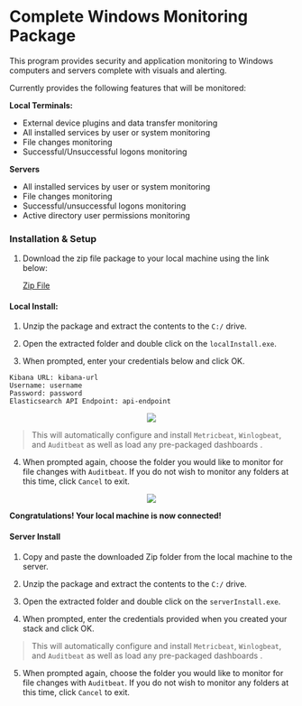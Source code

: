# Complete Windows Monitoring Package

This program provides security and application monitoring to Windows computers and servers complete with visuals and alerting.

Currently provides the following features that will be monitored:

<b>Local Terminals:</b>
- External device plugins and data transfer monitoring
- All installed services by user or system monitoring
- File changes monitoring
- Successful/Unsuccessful logons monitoring 


<b>Servers</b>
- All installed services by user or system monitoring
- File changes monitoring
- Successful/unsuccessful logons monitoring
- Active directory user permissions monitoring

### Installation & Setup

1. Download the zip file package to your local machine using the link below:

   [Zip File](https://github.com/themarcusaurelius/windows-monitoring/archive/master.zip)
   
#### Local Install:

1. Unzip the package and extract the contents to the `C:/` drive.

2. Open the extracted folder and double click on the `localInstall.exe`.

3. When prompted, enter your credentials below and click OK.

```
Kibana URL: kibana-url
Username: username
Password: password
Elasticsearch API Endpoint: api-endpoint
```

<p align="center">
    <img src="https://giant.gfycat.com/RewardingLikableGermanpinscher.gif">
</p>

> This will automatically configure and install `Metricbeat`, `Winlogbeat`, and `Auditbeat` as well as load any pre-packaged dashboards . 


4. When prompted again, choose the folder you would like to monitor for file changes with `Auditbeat`. If you do not wish to monitor any folders at this time, click `Cancel` to exit.

<p align="center">
    <img src="https://giant.gfycat.com/DelayedSandyHammerheadbird.gif">
</p>

<b>Congratulations! Your local machine is now connected!</b>

#### Server Install

1. Copy and paste the downloaded Zip folder from the local machine to the server. 

2. Unzip the package and extract the contents to the `C:/` drive.

3. Open the extracted folder and double click on the `serverInstall.exe`.

4. When prompted, enter the credentials provided when you created your stack and click OK.

> This will automatically configure and install `Metricbeat`, `Winlogbeat`, and `Auditbeat` as well as load any pre-packaged dashboards . 

5. When prompted again, choose the folder you would like to monitor for file changes with `Auditbeat`. If you do not wish to monitor any folders at this time, click `Cancel` to exit.



